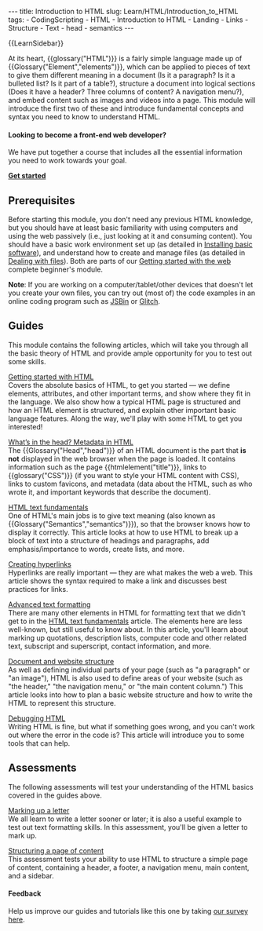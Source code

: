 --- title: Introduction to HTML slug: Learn/HTML/Introduction\_to\_HTML tags: - CodingScripting - HTML - Introduction to HTML - Landing - Links - Structure - Text - head - semantics ---

{{LearnSidebar}}

At its heart, {{glossary("HTML")}} is a fairly simple language made up of {{Glossary("Element","elements")}}, which can be applied to pieces of text to give them different meaning in a document (Is it a paragraph? Is it a bulleted list? Is it part of a table?), structure a document into logical sections (Does it have a header? Three columns of content? A navigation menu?), and embed content such as images and videos into a page. This module will introduce the first two of these and introduce fundamental concepts and syntax you need to know to understand HTML.

#### Looking to become a front-end web developer?

We have put together a course that includes all the essential information you need to work towards your goal.

[**Get started**](/en-US/docs/Learn/Front-end_web_developer)

Prerequisites
-------------

Before starting this module, you don't need any previous HTML knowledge, but you should have at least basic familiarity with using computers and using the web passively (i.e., just looking at it and consuming content). You should have a basic work environment set up (as detailed in [Installing basic software](/en-US/docs/Learn/Getting_started_with_the_web/Installing_basic_software)), and understand how to create and manage files (as detailed in [Dealing with files](/en-US/docs/Learn/Getting_started_with_the_web/Dealing_with_files)). Both are parts of our [Getting started with the web](/en-US/docs/Learn/Getting_started_with_the_web) complete beginner's module.

**Note**: If you are working on a computer/tablet/other devices that doesn't let you create your own files, you can try out (most of) the code examples in an online coding program such as [JSBin](https://jsbin.com/) or [Glitch](https://glitch.com/).

Guides
------

This module contains the following articles, which will take you through all the basic theory of HTML and provide ample opportunity for you to test out some skills.

 [Getting started with HTML](/en-US/docs/Learn/HTML/Introduction_to_HTML/Getting_started)   
Covers the absolute basics of HTML, to get you started — we define elements, attributes, and other important terms, and show where they fit in the language. We also show how a typical HTML page is structured and how an HTML element is structured, and explain other important basic language features. Along the way, we'll play with some HTML to get you interested!

 [What’s in the head? Metadata in HTML](/en-US/docs/Learn/HTML/Introduction_to_HTML/The_head_metadata_in_HTML)   
The {{Glossary("Head","head")}} of an HTML document is the part that **is not** displayed in the web browser when the page is loaded. It contains information such as the page {{htmlelement("title")}}, links to {{glossary("CSS")}} (if you want to style your HTML content with CSS), links to custom favicons, and metadata (data about the HTML, such as who wrote it, and important keywords that describe the document).

 [HTML text fundamentals](/en-US/docs/Learn/HTML/Introduction_to_HTML/HTML_text_fundamentals)   
One of HTML's main jobs is to give text meaning (also known as {{Glossary("Semantics","semantics")}}), so that the browser knows how to display it correctly. This article looks at how to use HTML to break up a block of text into a structure of headings and paragraphs, add emphasis/importance to words, create lists, and more.

 [Creating hyperlinks](/en-US/docs/Learn/HTML/Introduction_to_HTML/Creating_hyperlinks)   
Hyperlinks are really important — they are what makes the web a web. This article shows the syntax required to make a link and discusses best practices for links.

 [Advanced text formatting](/en-US/docs/Learn/HTML/Introduction_to_HTML/Advanced_text_formatting)   
There are many other elements in HTML for formatting text that we didn't get to in the [HTML text fundamentals](/en-US/docs/Learn/HTML/Introduction_to_HTML/HTML_text_fundamentals) article. The elements here are less well-known, but still useful to know about. In this article, you'll learn about marking up quotations, description lists, computer code and other related text, subscript and superscript, contact information, and more.

 [Document and website structure](/en-US/docs/Learn/HTML/Introduction_to_HTML/Document_and_website_structure)   
As well as defining individual parts of your page (such as "a paragraph" or "an image"), HTML is also used to define areas of your website (such as "the header," "the navigation menu," or "the main content column.") This article looks into how to plan a basic website structure and how to write the HTML to represent this structure.

 [Debugging HTML](/en-US/docs/Learn/HTML/Introduction_to_HTML/Debugging_HTML)   
Writing HTML is fine, but what if something goes wrong, and you can't work out where the error in the code is? This article will introduce you to some tools that can help.

Assessments
-----------

The following assessments will test your understanding of the HTML basics covered in the guides above.

 [Marking up a letter](/en-US/docs/Learn/HTML/Introduction_to_HTML/Marking_up_a_letter)   
We all learn to write a letter sooner or later; it is also a useful example to test out text formatting skills. In this assessment, you'll be given a letter to mark up.

 [Structuring a page of content](/en-US/docs/Learn/HTML/Introduction_to_HTML/Structuring_a_page_of_content)   
This assessment tests your ability to use HTML to structure a simple page of content, containing a header, a footer, a navigation menu, main content, and a sidebar.

#### Feedback

Help us improve our guides and tutorials like this one by taking [our survey here](https://www.surveygizmo.com/s3/4871248/MDN-Guides-Survey).

